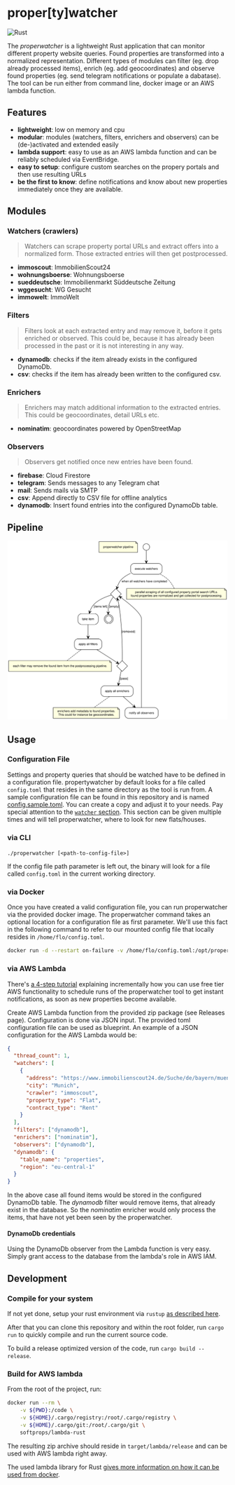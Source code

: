 # proper\[ty\]watcher

![Rust](https://github.com/floschnell/properwatcher/workflows/Rust/badge.svg)

The _properwatcher_ is a lightweight Rust application that can monitor different property website queries. Found properties are transformed into a normalized representation. Different types of modules can filter (eg. drop already processed items), enrich (eg. add geocoordinates) and observe found properties (eg. send telegram notifications or populate a dabatase). The tool can be run either from command line, docker image or an AWS lambda function.

## Features

- **lightweight**: low on memory and cpu
- **modular**: modules (watchers, filters, enrichers and observers) can be (de-)activated and extended easily
- **lambda support**: easy to use as an AWS lambda function and can be reliably scheduled via EventBridge.
- **easy to setup**: configure custom searches on the propery portals and then use resulting URLs
- **be the first to know**: define notifications and know about new properties immediately once they are available.

## Modules

### Watchers (crawlers)

> Watchers can scrape property portal URLs and extract offers into a normalized form. Those extracted entries will then get postprocessed.

- **immoscout**: ImmobilienScout24
- **wohnungsboerse**: Wohnungsboerse
- **sueddeutsche**: Immobilienmarkt Süddeutsche Zeitung
- **wggesucht**: WG Gesucht
- **immowelt**: ImmoWelt

### Filters

> Filters look at each extracted entry and may remove it, before it gets enriched or observed. This could be, because it has already been processed in the past or it is not interesting in any way.

- **dynamodb**: checks if the item already exists in the configured DynamoDb.
- **csv**: checks if the item has already been written to the configured csv.

### Enrichers

> Enrichers may match additional information to the extracted entries. This could be geocoordinates, detail URLs etc.

- **nominatim**: geocoordinates powered by OpenStreetMap

### Observers

> Observers get notified once new entries have been found.

- **firebase**: Cloud Firestore
- **telegram**: Sends messages to any Telegram chat
- **mail**: Sends mails via SMTP
- **csv**: Append directly to CSV file for offline analytics
- **dynamodb**: Insert found entries into the configured DynamoDb table.

## Pipeline

![Properwatcher Pipeline](pipeline.svg)

## Usage

### Configuration File

Settings and property queries that should be watched have to be defined in a configuration file. propertywatcher by default looks for a file called `config.toml` that resides in the same directory as the tool is run from. A sample configuration file can be found in this repository and is named [config.sample.toml](/config.sample.toml). You can create a copy and adjust it to your needs. Pay special attention to the [`watcher` section](config.sample.toml#L21). This section can be given multiple times and will tell properwatcher, where to look for new flats/houses.

### via CLI

`./properwatcher [<path-to-config-file>]`

If the config file path parameter is left out, the binary will look for a file called `config.toml` in the current working directory.

### via Docker

Once you have created a valid configuration file, you can run properwatcher via the provided docker image. The properwatcher command takes an optional location for a configuration file as first parameter. We'll use this fact in the following command to refer to our mounted config file that locally resides in `/home/flo/config.toml`.

```bash
docker run -d --restart on-failure -v /home/flo/config.toml:/opt/properwatcher.toml --name properwatcher floschnell/properwatcher /opt/properwatcher.toml
```

### via AWS Lambda

There's [a 4-step tutorial](tutorial/1_create_lambda.md) explaining incrementally how you can use free tier AWS functionality to schedule runs of the properwatcher tool to get instant notifications, as soon as new properties become available.

Create AWS Lambda function from the provided zip package (see Releases page). Configuration is done via JSON input. The provided toml configuration file can be used as blueprint. An example of a JSON configuration for the AWS Lambda would be:

```json
{
  "thread_count": 1,
  "watchers": [
    {
      "address": "https://www.immobilienscout24.de/Suche/de/bayern/muenchen-kreis/wohnung-mieten?enteredFrom=one_step_search",
      "city": "Munich",
      "crawler": "immoscout",
      "property_type": "Flat",
      "contract_type": "Rent"
    }
  ],
  "filters": ["dynamodb"],
  "enrichers": ["nominatim"],
  "observers": ["dynamodb"],
  "dynamodb": {
    "table_name": "properties",
    "region": "eu-central-1"
  }
}
```

In the above case all found items would be stored in the configured DynamoDb table. The _dynamodb_ filter would remove items, that already exist in the database. So the _nominatim_ enricher would only process the items, that have not yet been seen by the properwatcher.

#### DynamoDb credentials

Using the DynamoDb observer from the Lambda function is very easy. Simply grant access to the database from the lambda's role in AWS IAM.

## Development

### Compile for your system

If not yet done, setup your rust environment via `rustup` [as described here](https://www.rust-lang.org/tools/install).

After that you can clone this repository and within the root folder, run `cargo run` to quickly compile and run the current source code.

To build a release optimized version of the code, run `cargo build --release`.

### Build for AWS lambda

From the root of the project, run:

```bash
docker run --rm \
    -v ${PWD}:/code \
    -v ${HOME}/.cargo/registry:/root/.cargo/registry \
    -v ${HOME}/.cargo/git:/root/.cargo/git \
    softprops/lambda-rust
```

The resulting zip archive should reside in `target/lambda/release` and can be used with AWS lambda right away.

The used lambda library for Rust [gives more information on how it can be used from docker](https://github.com/awslabs/aws-lambda-rust-runtime#docker).
